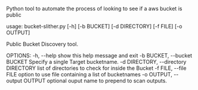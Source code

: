 Python tool to automate the process of looking to see if a aws bucket is public



usage: bucket-slither.py [-h] [-b BUCKET] [-d DIRECTORY] [-f FILE] [-o OUTPUT]

Public Bucket Discovery tool.

OPTIONS:
  -h, --help            show this help message and exit
  -b BUCKET, --bucket BUCKET
                        Specify a single Target bucketname.
  -d DIRECTORY, --directory DIRECTORY
                        list of directories to check for inside the Bucket
  -f FILE, --file FILE  option to use file containing a list of bucketnames
  -o OUTPUT, --output OUTPUT
                        optional ouput name to prepend to scan outputs.
